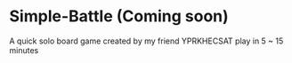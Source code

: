 # Simple-Battle (Coming soon)
A quick solo board game created by my friend YPRKHECSAT play in 5 ~ 15 minutes
